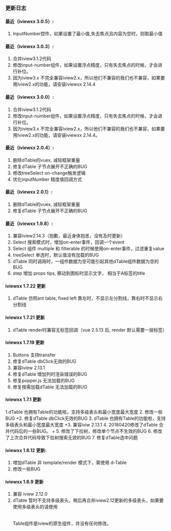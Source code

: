 ### 更新日志

#### 最近（iviewxx 3.0.5）:
1. InputNumber控件，如果设置了最小值,失去焦点且内容为空时，则取最小值

#### 最近（iviewxx 3.0.3）:
1. 合并iview3.1.2代码
2. 修改input-number组件，如果设置浮点精度，只有失去焦点的时候，才会进行补位。
3. 因为iview3.x 不完全兼容iview2.x，所以他们不兼容的我们也不兼容，如果要用Iview2.x的功能，请安装iviewxx 2.14.4

#### 最近（iviewxx 3.0.0）:
1. 合并iview3.1.2代码
2. 修改input-number组件，如果设置浮点精度，只有失去焦点的时候，才会进行补位。
3. 因为iview3.x 不完全兼容iview2.x，所以他们不兼容的我们也不兼容，如果要用Iview2.x的功能，请安装iviewxx 2.14.4。

#### 最近（iviewxx 2.0.4）:
1. 删除dTable的vuex, 减轻框架重量
2. 修复dTable 子节点展开不正确的BUG
3. 修改treeSelect on-change触发逻辑
4. 优化inputNumber 精度值回调方式

#### 最近（iviewxx 2.0.1）:
1. 删除dTable的vuex, 减轻框架重量
2. 修复dTable 子节点展开不正确的BUG

#### 最近（iviewxx 1.9.8）:
1. 兼容iview2.14.3（抱歉，最近身体抱恙，没有及时更新）
2. Select 搜索模式时，增加on-enter事件，回调一个event
3. Select 组件 multiple 和 filterable 的时候使用on-enter事件，过滤重复value
4. treeSelect 单选时，默认值没有加载的BUG
5. dTable 同时调用时，一组件数据为空可能引起其他dTable组件数据为空的BUG
6. step 增加 props tips, 移动到图标时显示文字， 相当于A标签的title

#### iviewxx 1.7.22 更新
1. dTable 仿照ant table, fixed left 靠左时，不显示左分割线，靠右时不显示右分割线


#### iviewxx 1.7.21 更新
1. dTable render时兼容无标签回调（vue 2.5.13 后, render 默认需要一层标签）

#### iviewxx 1.7.19 更新
1. Buttons 支持transfer
2. 修复dTable dbClick无效的BUG
3. 兼容iview 2.13.1
4. 修复dTable 增加列时渲染错误的BUG
5. 修复popper.js 无法加载的BUG
6. 修复按需加载dTable 无法加载的BUG

#### iviewxx 1.7.1 更新
1.dTable 也拥有Table的功能啦，支持多级表头和最小宽度最大宽度
2. 修改一些BUG +2. 修复dTable dbClick无效的BUG
3. dTable 也拥有Table的功能啦，支持多级表头和最小宽度最大宽度 +3. 兼容iviw 2.13.1
4. 20180420修改了dTable 合并代码后的一些BUG。  +
5. 修改了下拉树，修改单个节点不生效的BUG
6. 修改了上次合并代码导致下拉树搜索无效的BUG
7. 修复dTable选中问题

#### iviewxx 1.6.12 更新:
1. 增加dTable 非 template/render 模式下，需使用 d-Table
2. 修改一些BUG

#### iviewxx 1.6.9 更新
1. 兼容 iview 2.12.0
2. dTable 暂时不支持多级表头，稍后再合并iview2.12更新的多级表头，如果要使用多级表头的请使用<Table></Table> Table组件是iview的原生组件，并没有任何修改。






